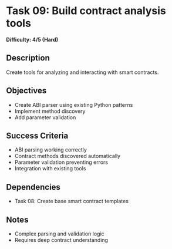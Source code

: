 # Task 09: Build contract analysis tools
**Difficulty: 4/5 (Hard)**

## Description
Create tools for analyzing and interacting with smart contracts.

## Objectives
- Create ABI parser using existing Python patterns
- Implement method discovery
- Add parameter validation

## Success Criteria
- ABI parsing working correctly
- Contract methods discovered automatically
- Parameter validation preventing errors
- Integration with existing tools

## Dependencies
- Task 08: Create base smart contract templates

## Notes
- Complex parsing and validation logic
- Requires deep contract understanding 